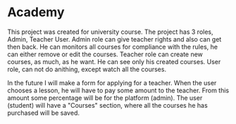 # Academy
 
This project was created for university course. The project has 3 roles, Admin, Teacher User. 
Admin role can give teacher rights and also can get then back. He can monitors all courses for compliance with the rules, he can either remove or edit the courses.
Teacher role can create new courses, as much, as he want. He can see only his created courses.
User role, can not do anithing, except watch all the courses.



In the future I will make a form for applying for a teacher. When the user chooses a lesson, 
he will have to pay some amount to the teacher. From this amount some percentage will be for the platform (admin). 
The user (student) will have a "Courses" section, where all the courses he has purchased will be saved. 